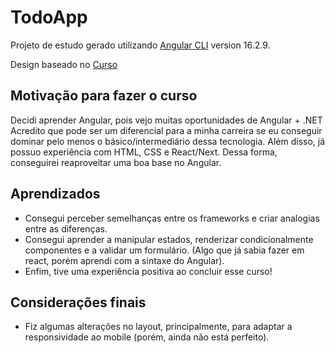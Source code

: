 # TodoApp

Projeto de estudo gerado utilizando [Angular CLI](https://github.com/angular/angular-cli) version 16.2.9.

Design baseado no [Curso](https://balta.io/player/assistir/5c6b2cc2-e717-9a27-eb62-bae000000000)
 
## Motivação para fazer o curso
Decidi aprender Angular, pois vejo muitas oportunidades de Angular + .NET
Acredito que pode ser um diferencial para a minha carreira se eu conseguir dominar pelo menos o básico/intermediário dessa tecnologia.
Além disso, já possuo experiência com HTML, CSS e React/Next. 
Dessa forma, conseguirei reaproveitar uma boa base no Angular.

## Aprendizados
- Consegui perceber semelhanças entre os frameworks e criar analogias entre as diferenças.
- Consegui aprender a manipular estados, renderizar condicionalmente componentes e a validar um formulário.
(Algo que já sabia fazer em react, porém aprendi com a sintaxe do Angular).
- Enfim, tive uma experiência positiva ao concluir esse curso!

## Considerações finais
- Fiz algumas alterações no layout, principalmente, para adaptar a responsividade ao mobile (porém, ainda não está perfeito).
